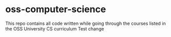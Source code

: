 # oss-computer-science
This repo contains all code written while going through the courses listed in the OSS University CS curriculum
Test change
